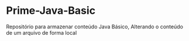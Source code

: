 # Prime-Java-Basic
Repositório para armazenar conteúdo Java Básico, 
Alterando o conteúdo de um arquivo de forma local